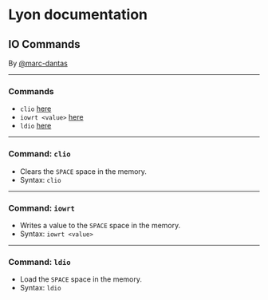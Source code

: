 # Lyon documentation
## IO Commands
By [@marc-dantas](https://github.com/marc-dantas)

<hr>

### Commands
- `clio` [here](#clio)
- `iowrt <value>` [here](#iowrt)
- `ldio` [here](#ldio)

<hr>

<h3 id="clio">Command: <code>clio</code></h3> 

- Clears the `SPACE` space in the memory.
- Syntax: `clio`

<hr>

<h3 id="iowrt">Command: <code>iowrt</code></h3>

- Writes a value to the `SPACE` space in the memory.
- Syntax: `iowrt <value>`

<hr>

<h3 id="ldio">Command: <code>ldio</code></h3>

- Load the `SPACE` space in the memory.
- Syntax: `ldio`